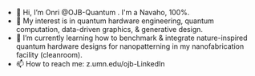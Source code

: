- 👋 Hi, I’m Onri @OJB-Quantum . I'm a Navaho, 100%. 
- 👀 My interest is in quantum hardware engineering, quantum computation, data-driven graphics, & generative design.
- 🌱 I’m currently learning how to benchmark & integrate nature-inspired quantum hardware designs for nanopatterning in my nanofabrication facility (cleanroom).
- 📫 How to reach me: z.umn.edu/ojb-LinkedIn

<!---
OJB-Quantum/OJB-Quantum is a ✨ special ✨ repository because its `README.md` (this file) appears on your GitHub profile.
You can click the Preview link to take a look at your changes.
--->
